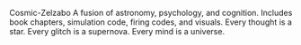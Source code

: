 Cosmic-Zelzabo
A fusion of astronomy, psychology, and cognition.   Includes book chapters, simulation code, firing codes, and visuals.   Every thought is a star. Every glitch is a supernova. Every mind is a universe.
